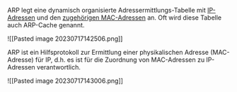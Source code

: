 ARP legt eine dynamisch organisierte Adressermittlungs-Tabelle mit <u>IP-Adressen</u> und den <u>zugehörigen MAC-Adressen</u> an. Oft wird diese Tabelle auch ARP-Cache genannt.

![[Pasted image 20230717142506.png]]

ARP ist ein Hilfsprotokoll zur Ermittlung einer physikalischen Adresse (MAC-Adresse) für IP, d.h. es ist für die Zuordnung von MAC-Adressen zu IP-Adressen verantwortlich.


![[Pasted image 20230717143006.png]]